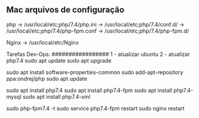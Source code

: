 Mac arquivos de configuração
----------------------------
php -> /usr/local/etc;php/7.4/php.ini
    -> /usr/local/etc;php/7.4/conf.d/
    -> /usr/local/etc;php/7.4/php-fpm.conf
    -> /usr/local/etc;php/7.4/php-fpm.d/

Nginx   -> /usr/local/etc/Nginx


Tarefas Dev-Ops:
#################
1 - atualizar ubuntu
2 - atualizar php7.4
sudo apt update
sudo apt upgrade

sudo apt install software-properties-common
sudo add-apt-repository ppa:ondrej/php
sudo apt update

sudo apt install php7.4
sudo apt install php7.4-fpm
sudo apt install php7.4-mysql
sudo apt install php7.4-xml

sudo php-fpm7.4 -t
sudo service php7.4-fpm restart
sudo nginx restart


